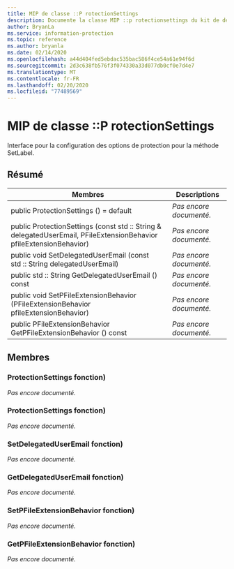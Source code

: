```yaml
---
title: MIP de classe ::P rotectionSettings
description: Documente la classe MIP ::p rotectionsettings du kit de développement logiciel (SDK) Microsoft Information Protection (MIP).
author: BryanLa
ms.service: information-protection
ms.topic: reference
ms.author: bryanla
ms.date: 02/14/2020
ms.openlocfilehash: a44d404fed5ebdac535bac586f4ce54a61e94f6d
ms.sourcegitcommit: 2d3c638fb576f3f074330a33d077db0cf0e7d4e7
ms.translationtype: MT
ms.contentlocale: fr-FR
ms.lasthandoff: 02/20/2020
ms.locfileid: "77489569"
---
```

# <a name="class-mipprotectionsettings"></a>MIP de classe ::P rotectionSettings 
Interface pour la configuration des options de protection pour la méthode SetLabel.
  
## <a name="summary"></a>Résumé
 Membres                        | Descriptions                                
--------------------------------|---------------------------------------------
public ProtectionSettings () = default  | _Pas encore documenté._
public ProtectionSettings (const std :: String & delegatedUserEmail, PFileExtensionBehavior pfileExtensionBehavior)  | _Pas encore documenté._
public void SetDelegatedUserEmail (const std :: String delegatedUserEmail)  | _Pas encore documenté._
public std :: String GetDelegatedUserEmail () const  | _Pas encore documenté._
public void SetPFileExtensionBehavior (PFileExtensionBehavior pfileExtensionBehavior)  | _Pas encore documenté._
public PFileExtensionBehavior GetPFileExtensionBehavior () const  | _Pas encore documenté._
  
## <a name="members"></a>Membres
  
### <a name="protectionsettings-function"></a>ProtectionSettings fonction)
_Pas encore documenté._

  
### <a name="protectionsettings-function"></a>ProtectionSettings fonction)
_Pas encore documenté._

  
### <a name="setdelegateduseremail-function"></a>SetDelegatedUserEmail fonction)
_Pas encore documenté._

  
### <a name="getdelegateduseremail-function"></a>GetDelegatedUserEmail fonction)
_Pas encore documenté._

  
### <a name="setpfileextensionbehavior-function"></a>SetPFileExtensionBehavior fonction)
_Pas encore documenté._

  
### <a name="getpfileextensionbehavior-function"></a>GetPFileExtensionBehavior fonction)
_Pas encore documenté._
